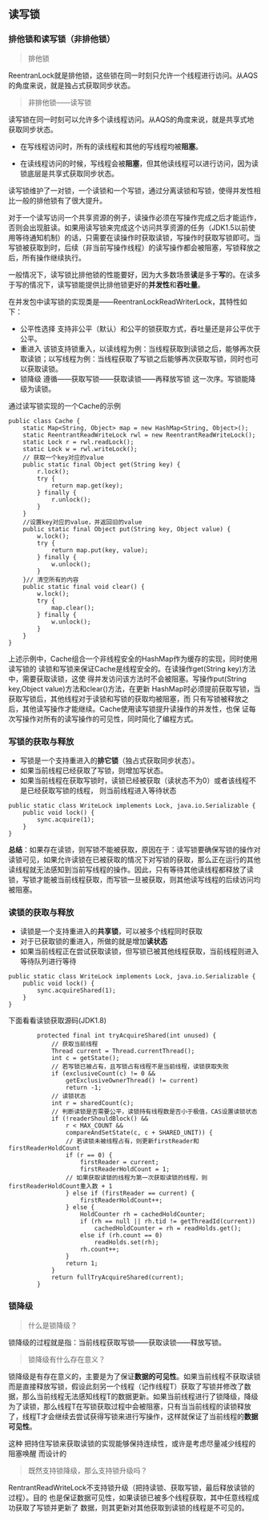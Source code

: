 ## 读写锁

### 排他锁和读写锁（非排他锁）

> 排他锁

ReentranLock就是排他锁，这些锁在同一时刻只允许一个线程进行访问。从AQS的角度来说，就是独占式获取同步状态。

> 非排他锁——读写锁

读写锁在同一时刻可以允许多个读线程访问。从AQS的角度来说，就是共享式地获取同步状态。

- 在写线程访问时，所有的读线程和其他的写线程均被**阻塞**。

- 在读线程访问的时候，写线程会被**阻塞**，但其他读线程可以进行访问，因为读锁底层是共享式获取同步状态。

读写锁维护了一对锁，一个读锁和一个写锁，通过分离读锁和写锁，使得并发性相比一般的排他锁有了很大提升。

对于一个读写访问一个共享资源的例子，读操作必须在写操作完成之后才能运作，否则会出现脏读。如果用读写锁来完成这个访问共享资源的任务（JDK1.5以前使用等待通知机制）的话，只需要在读操作时获取读锁，写操作时获取写锁即可。当写锁被获取到时，后续（非当前写操作线程）的读写操作都会被阻塞，写锁释放之后，所有操作继续执行。

一般情况下，读写锁比排他锁的性能要好，因为大多数场景**读**是多于**写**的。在读多于写的情况下，读写锁能提供比排他锁更好的**并发性**和**吞吐量**。

在并发包中读写锁的实现类是——ReentranLockReadWriterLock，其特性如下：
- 公平性选择
    支持非公平（默认）和公平的锁获取方式，吞吐量还是非公平优于公平。
- 重进入
    该锁支持锁重入，以读线程为例：当线程获取到读锁之后，能够再次获取读锁；以写线程为例：当线程获取了写锁之后能够再次获取写锁，同时也可以获取读锁。
- 锁降级
    遵循——获取写锁——获取读锁——再释放写锁  这一次序。写锁能降级为读锁。

通过读写锁实现的一个Cache的示例
```
public class Cache {
    static Map<String, Object> map = new HashMap<String, Object>();
    static ReentrantReadWriteLock rwl = new ReentrantReadWriteLock();
    static Lock r = rwl.readLock();
    static Lock w = rwl.writeLock();
    // 获取一个key对应的value
    public static final Object get(String key) {
        r.lock();
        try {
            return map.get(key);
        } finally {
            r.unlock();
        }
    }
    //设置key对应的value，并返回旧的value
    public static final Object put(String key, Object value) {
        w.lock();
        try {
            return map.put(key, value);
        } finally {
            w.unlock();
        }
    }// 清空所有的内容
    public static final void clear() {
        w.lock();
        try {
            map.clear();
        } finally {
            w.unlock();
        }
    }
}
```

上述示例中，Cache组合一个非线程安全的HashMap作为缓存的实现，同时使用读写锁的
读锁和写锁来保证Cache是线程安全的。在读操作get(String key)方法中，需要获取读锁，这使
得并发访问该方法时不会被阻塞。写操作put(String key,Object value)方法和clear()方法，在更新
HashMap时必须提前获取写锁，当获取写锁后，其他线程对于读锁和写锁的获取均被阻塞，而
只有写锁被释放之后，其他读写操作才能继续。Cache使用读写锁提升读操作的并发性，也保
证每次写操作对所有的读写操作的可见性，同时简化了编程方式。

### 写锁的获取与释放

- 写锁是一个支持重进入的**排它锁**（独占式获取同步状态）。
- 如果当前线程已经获取了写锁，则增加写状态。
- 如果当前线程在获取写锁时，读锁已经被获取（读状态不为0）或者该线程不是已经获取写锁的线程，
则当前线程进入等待状态

```
public static class WriteLock implements Lock, java.io.Serializable {
    public void lock() {
        sync.acquire(1);
    }
}
```

**总结**：如果存在读锁，则写锁不能被获取，原因在于：读写锁要确保写锁的操作对读锁可见，如果允许读锁在已被获取的情况下对写锁的获取，那么正在运行的其他读线程就无法感知到当前写线程的操作。因此，只有等待其他读线程都释放了读锁，写锁才能被当前线程获取，而写锁一旦被获取，则其他读写线程的后续访问均被阻塞。

### 读锁的获取与释放
- 读锁是一个支持重进入的**共享锁**，可以被多个线程同时获取
- 对于已获取锁的重进入，所做的就是增加**读状态**
- 如果当前线程正在尝试获取读锁，但写锁已被其他线程获取，当前线程则进入等待队列进行等待
```
public static class WriteLock implements Lock, java.io.Serializable {
    public void lock() {
        sync.acquireShared(1);
    }
}
```

下面看看读锁获取源码(JDK1.8)
```
        protected final int tryAcquireShared(int unused) {
            // 获取当前线程
            Thread current = Thread.currentThread();
            int c = getState();
            // 若写锁已被占有，且写锁占有线程不是当前线程，读锁获取失败
            if (exclusiveCount(c) != 0 &&
                getExclusiveOwnerThread() != current)
                return -1;
            // 读锁状态
            int r = sharedCount(c);
            // 判断读锁是否需要公平，读锁持有线程数是否小于极值，CAS设置读锁状态
            if (!readerShouldBlock() &&
                r < MAX_COUNT &&
                compareAndSetState(c, c + SHARED_UNIT)) {
                // 若读锁未被线程占有，则更新firstReader和firstReaderHoldCount
                if (r == 0) {
                    firstReader = current;
                    firstReaderHoldCount = 1;
                // 如果获取读锁的线程为第一次获取读锁的线程，则firstReaderHoldCount重入数 + 1    
                } else if (firstReader == current) {
                    firstReaderHoldCount++;
                } else {
                    HoldCounter rh = cachedHoldCounter;
                    if (rh == null || rh.tid != getThreadId(current))
                        cachedHoldCounter = rh = readHolds.get();
                    else if (rh.count == 0)
                        readHolds.set(rh);
                    rh.count++;
                }
                return 1;
            }
            return fullTryAcquireShared(current);
        }
```
### 锁降级

> 什么是锁降级？

锁降级的过程就是指：当前线程获取写锁——获取读锁——释放写锁。

> 锁降级有什么存在意义？

锁降级是有存在意义的，主要是为了保证**数据的可见性**。如果当前线程不获取读锁而是直接释放写锁，假设此刻另一个线程（记作线程T）获取了写锁并修改了数据，那么当前线程无法感知线程T的数据更新。如果当前线程进行了锁降级，降级为了读锁，那么线程T在写锁获取过程中会被阻塞，只有当当前线程的读锁释放了，线程T才会继续去尝试获得写锁来进行写操作，这样就保证了当前线程的**数据可见性**。

这种 把持住写锁来获取读锁的实现能够保持连续性，或许是考虑尽量减少线程的阻塞唤醒 而设计的

> 既然支持锁降级，那么支持锁升级吗？

RentrantReadWriteLock不支持锁升级（把持读锁、获取写锁，最后释放读锁的过程）。目的
也是保证数据可见性，如果读锁已被多个线程获取，其中任意线程成功获取了写锁并更新了
数据，则其更新对其他获取到读锁的线程是不可见的。












